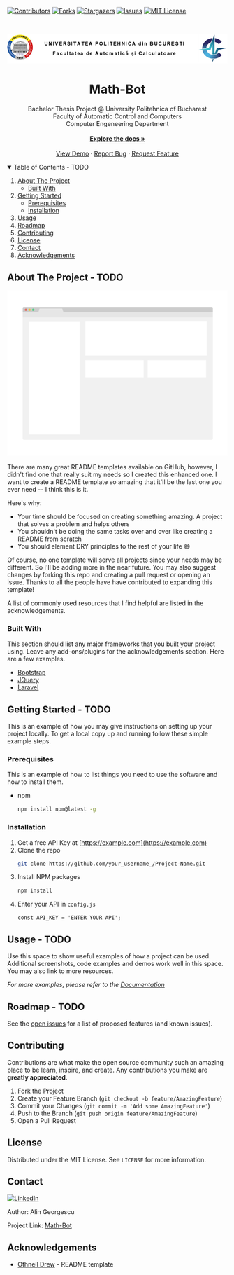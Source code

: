 <!-- PROJECT SHIELDS -->
[![Contributors][contributors-shield]][contributors-url]
[![Forks][forks-shield]][forks-url]
[![Stargazers][stars-shield]][stars-url]
[![Issues][issues-shield]][issues-url]
[![MIT License][license-shield]][license-url]

<!-- PROJECT LOGO -->
<br />
<p align="center">
  <img src="images/uni_logo.png" alt="UPB Logo">

  <h1 align="center">Math-Bot</h3>

  <p align="center">
    Bachelor Thesis Project @ University Politehnica of Bucharest<br>
    Faculty of Automatic Control and Computers<br>
    Computer Engeneering Department<br>
    <br />
    <a href="https://github.com/AlinGeorgescu/Math-Bot"><strong>Explore the docs »</strong></a>
    <br />
    <br />
    <a href="https://github.com/AlinGeorgescu/Math-Bot">View Demo</a>
    ·
    <a href="https://github.com/AlinGeorgescu/Math-Bot/issues">Report Bug</a>
    ·
    <a href="https://github.com/AlinGeorgescu/Math-Bot/issues">Request Feature</a>
  </p>
</p>

<!-- TABLE OF CONTENTS -->
<details open="open">
  <summary>Table of Contents - TODO</summary>
  <ol>
    <li>
      <a href="#about-the-project">About The Project</a>
      <ul>
        <li><a href="#built-with">Built With</a></li>
      </ul>
    </li>
    <li>
      <a href="#getting-started">Getting Started</a>
      <ul>
        <li><a href="#prerequisites">Prerequisites</a></li>
        <li><a href="#installation">Installation</a></li>
      </ul>
    </li>
    <li><a href="#usage">Usage</a></li>
    <li><a href="#roadmap">Roadmap</a></li>
    <li><a href="#contributing">Contributing</a></li>
    <li><a href="#license">License</a></li>
    <li><a href="#contact">Contact</a></li>
    <li><a href="#acknowledgements">Acknowledgements</a></li>
  </ol>
</details>

<!-- ABOUT THE PROJECT -->
## About The Project - TODO

[![Product Screen Shot][product-screenshot]](https://example.com) <!-- TODO -->

There are many great README templates available on GitHub, however, I didn't find one that really suit my needs so I created this enhanced one. I want to create a README template so amazing that it'll be the last one you ever need -- I think this is it.

Here's why:
* Your time should be focused on creating something amazing. A project that solves a problem and helps others
* You shouldn't be doing the same tasks over and over like creating a README from scratch
* You should element DRY principles to the rest of your life :smile:

Of course, no one template will serve all projects since your needs may be different. So I'll be adding more in the near future. You may also suggest changes by forking this repo and creating a pull request or opening an issue. Thanks to all the people have have contributed to expanding this template!

A list of commonly used resources that I find helpful are listed in the acknowledgements.

### Built With

This section should list any major frameworks that you built your project using. Leave any add-ons/plugins for the acknowledgements section. Here are a few examples.
* [Bootstrap](https://getbootstrap.com)
* [JQuery](https://jquery.com)
* [Laravel](https://laravel.com)

<!-- GETTING STARTED -->
## Getting Started - TODO

This is an example of how you may give instructions on setting up your project locally.
To get a local copy up and running follow these simple example steps.

### Prerequisites

This is an example of how to list things you need to use the software and how to install them.
* npm
  ```sh
  npm install npm@latest -g
  ```

### Installation

1. Get a free API Key at [https://example.com](https://example.com)
2. Clone the repo
   ```sh
   git clone https://github.com/your_username_/Project-Name.git
   ```
3. Install NPM packages
   ```sh
   npm install
   ```
4. Enter your API in `config.js`
   ```JS
   const API_KEY = 'ENTER YOUR API';
   ```



<!-- USAGE EXAMPLES -->
## Usage - TODO

Use this space to show useful examples of how a project can be used. Additional screenshots, code examples and demos work well in this space. You may also link to more resources.

_For more examples, please refer to the [Documentation](https://example.com)_

<!-- ROADMAP -->
## Roadmap - TODO

See the [open issues](https://github.com/AlinGeorgescu/Math-Bot/issues) for a list of proposed features (and known issues).

<!-- CONTRIBUTING -->
## Contributing

Contributions are what make the open source community such an amazing place to be learn, inspire, and create. Any contributions you make are **greatly appreciated**.

1. Fork the Project
2. Create your Feature Branch (`git checkout -b feature/AmazingFeature`)
3. Commit your Changes (`git commit -m 'Add some AmazingFeature'`)
4. Push to the Branch (`git push origin feature/AmazingFeature`)
5. Open a Pull Request

<!-- LICENSE -->
## License

Distributed under the MIT License. See `LICENSE` for more information.

<!-- CONTACT -->
## Contact

[![LinkedIn][linkedin-shield]][linkedin-url]

Author: Alin Georgescu

Project Link: [Math-Bot](https://github.com/AlinGeorgescu/Math-Bot)

<!-- ACKNOWLEDGEMENTS -->
## Acknowledgements
* [Othneil Drew](https://github.com/othneildrew/Best-README-Template) - README template

<!-- MARKDOWN LINKS & IMAGES -->
[contributors-shield]: https://img.shields.io/github/contributors/AlinGeorgescu/Math-Bot.svg?style=for-the-badge
[contributors-url]: https://github.com/AlinGeorgescu/Math-Bot/graphs/contributors
[forks-shield]: https://img.shields.io/github/forks/AlinGeorgescu/Math-Bot.svg?style=for-the-badge
[forks-url]: https://github.com/AlinGeorgescu/Math-Bot/network/members
[stars-shield]: https://img.shields.io/github/stars/AlinGeorgescu/Math-Bot.svg?style=for-the-badge
[stars-url]: https://github.com/AlinGeorgescu/Math-Bot/stargazers
[issues-shield]: https://img.shields.io/github/issues/AlinGeorgescu/Math-Bot.svg?style=for-the-badge
[issues-url]: https://github.com/AlinGeorgescu/Math-Bot/issues
[license-shield]: https://img.shields.io/github/license/AlinGeorgescu/Math-Bot.svg?style=for-the-badge
[license-url]: https://github.com/AlinGeorgescu/Math-Bot/blob/master/LICENSE
[linkedin-shield]: https://img.shields.io/badge/-LinkedIn-black.svg?style=for-the-badge&logo=linkedin&colorB=555
[linkedin-url]: https://www.linkedin.com/in/alin-georgescu-464783119/
[product-screenshot]: images/screenshot.png
